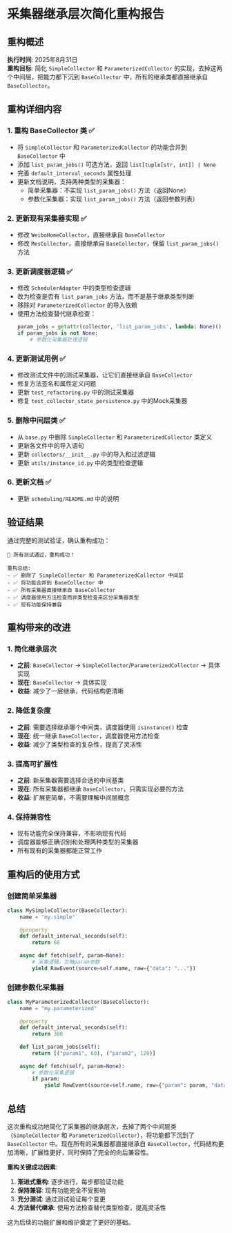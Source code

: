 # 采集器继承层次简化重构报告 

## 重构概述

**执行时间**: 2025年8月31日  
**重构目标**: 简化 `SimpleCollector` 和 `ParameterizedCollector` 的实现，去掉这两个中间层，把能力都下沉到 `BaseCollector` 中，所有的继承类都直接继承自 `BaseCollector`。

## 重构详细内容

### 1. 重构 BaseCollector 类 ✅
- 将 `SimpleCollector` 和 `ParameterizedCollector` 的功能合并到 `BaseCollector` 中
- 添加 `list_param_jobs()` 可选方法，返回 `list[tuple[str, int]] | None`
- 完善 `default_interval_seconds` 属性处理
- 更新文档说明，支持两种类型的采集器：
  - 简单采集器：不实现 `list_param_jobs()` 方法（返回None）
  - 参数化采集器：实现 `list_param_jobs()` 方法（返回参数列表）

### 2. 更新现有采集器实现 ✅
- 修改 `WeiboHomeCollector`，直接继承自 `BaseCollector`
- 修改 `MesCollector`，直接继承自 `BaseCollector`，保留 `list_param_jobs()` 方法

### 3. 更新调度器逻辑 ✅
- 修改 `SchedulerAdapter` 中的类型检查逻辑
- 改为检查是否有 `list_param_jobs` 方法，而不是基于继承类型判断
- 移除对 `ParameterizedCollector` 的导入依赖
- 使用方法检查替代继承检查：
  ```python
  param_jobs = getattr(collector, 'list_param_jobs', lambda: None)()
  if param_jobs is not None:
      # 参数化采集器处理逻辑
  ```

### 4. 更新测试用例 ✅
- 修改测试文件中的测试采集器，让它们直接继承自 `BaseCollector`
- 修复方法签名和属性定义问题
- 更新 `test_refactoring.py` 中的测试采集器
- 修复 `test_collector_state_persistence.py` 中的Mock采集器

### 5. 删除中间层类 ✅
- 从 `base.py` 中删除 `SimpleCollector` 和 `ParameterizedCollector` 类定义
- 更新各文件中的导入语句
- 更新 `collectors/__init__.py` 中的导入和过滤逻辑
- 更新 `utils/instance_id.py` 中的类型检查逻辑

### 6. 更新文档 ✅
- 更新 `scheduling/README.md` 中的说明

## 验证结果

通过完整的测试验证，确认重构成功：

```
🎉 所有测试通过，重构成功！

重构总结:
- ✅ 删除了 SimpleCollector 和 ParameterizedCollector 中间层
- ✅ 将功能合并到 BaseCollector 中
- ✅ 所有采集器直接继承自 BaseCollector
- ✅ 调度器使用方法检查而非类型检查来区分采集器类型
- ✅ 现有功能保持兼容
```

## 重构带来的改进

### 1. 简化继承层次
- **之前**: `BaseCollector` → `SimpleCollector`/`ParameterizedCollector` → 具体实现
- **现在**: `BaseCollector` → 具体实现
- **收益**: 减少了一层继承，代码结构更清晰

### 2. 降低复杂度
- **之前**: 需要选择继承哪个中间类，调度器使用 `isinstance()` 检查
- **现在**: 统一继承 `BaseCollector`，调度器使用方法检查
- **收益**: 减少了类型检查的复杂性，提高了灵活性

### 3. 提高可扩展性
- **之前**: 新采集器需要选择合适的中间基类
- **现在**: 所有采集器都继承 `BaseCollector`，只需实现必要的方法
- **收益**: 扩展更简单，不需要理解中间层概念

### 4. 保持兼容性
- 现有功能完全保持兼容，不影响现有代码
- 调度器能够正确识别和处理两种类型的采集器
- 所有现有的采集器都能正常工作

## 重构后的使用方式

### 创建简单采集器
```python
class MySimpleCollector(BaseCollector):
    name = "my.simple"
    
    @property
    def default_interval_seconds(self):
        return 60
    
    async def fetch(self, param=None):
        # 采集逻辑，忽略param参数
        yield RawEvent(source=self.name, raw={"data": "..."})
```

### 创建参数化采集器
```python
class MyParameterizedCollector(BaseCollector):
    name = "my.parameterized"
    
    @property
    def default_interval_seconds(self):
        return 300
    
    def list_param_jobs(self):
        return [("param1", 60), ("param2", 120)]
    
    async def fetch(self, param=None):
        # 参数化采集逻辑
        if param:
            yield RawEvent(source=self.name, raw={"param": param, "data": "..."})
```

## 总结

这次重构成功地简化了采集器的继承层次，去掉了两个中间层类（`SimpleCollector` 和 `ParameterizedCollector`），将功能都下沉到了 `BaseCollector` 中。现在所有的采集器都直接继承自 `BaseCollector`，代码结构更加清晰，扩展性更好，同时保持了完全的向后兼容性。

**重构关键成功因素**:
1. **渐进式重构**: 逐步进行，每步都验证功能
2. **保持兼容**: 现有功能完全不受影响  
3. **充分测试**: 通过测试验证每个变更
4. **方法替代继承**: 使用方法检查替代类型检查，提高灵活性

这为后续的功能扩展和维护奠定了更好的基础。